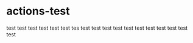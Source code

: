 # actions-test

test
test
test
test
test
test
tes
test
test
test
test
test
test
test
test
test
test
test
